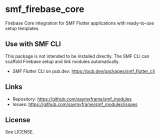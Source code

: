 # smf_firebase_core

Firebase Core integration for SMF Flutter applications with ready-to-use setup templates.

## Use with SMF CLI
This package is not intended to be installed directly. The SMF CLI can scaffold Firebase setup and link modules automatically.

- SMF Flutter CLI on pub.dev: https://pub.dev/packages/smf_flutter_cli

## Links
- Repository: https://github.com/saymyframe/smf_modules
- Issues: https://github.com/saymyframe/smf_modules/issues

## License
See LICENSE.
